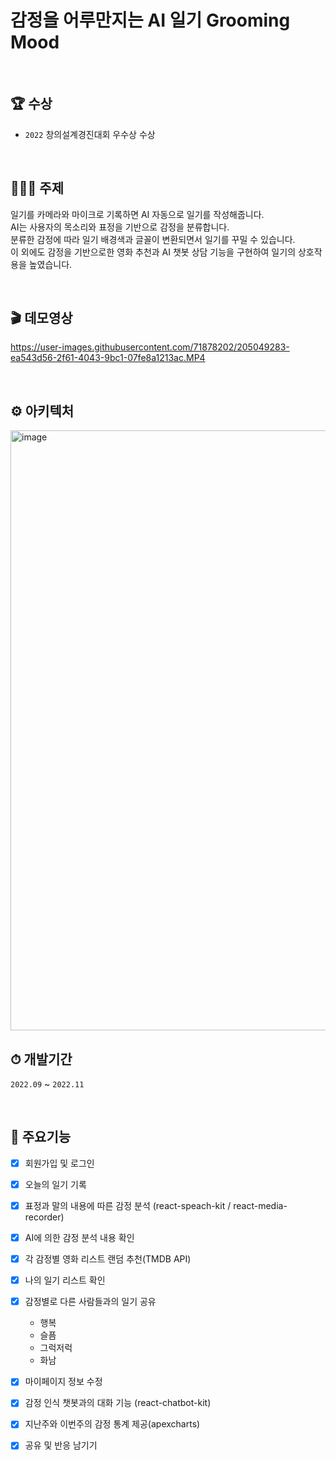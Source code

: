 # 감정을 어루만지는 AI 일기 Grooming Mood

</br>

## 🏆 수상
- `2022` 창의설계경진대회 우수상 수상

</br>

## 👩🏻‍💻 주제

일기를 카메라와 마이크로 기록하면 AI 자동으로 일기를 작성해줍니다.<br>
AI는 사용자의 목소리와 표정을 기반으로 감정을 분류합니다.<br>
분류한 감정에 따라 일기 배경색과 글꼴이 변환되면서 일기를 꾸밀 수 있습니다.<br>
이 외에도 감정을 기반으로한 영화 추천과 AI 챗봇 상담 기능을 구현하여 일기의 상호작용을 높였습니다.<br>

</br>

## 🎬 데모영상

https://user-images.githubusercontent.com/71878202/205049283-ea543d56-2f61-4043-9bc1-07fe8a1213ac.MP4

</br>

## ⚙️ 아키텍처
<img width="960" alt="image" src="https://user-images.githubusercontent.com/71878202/205048191-9e461be6-7649-43a7-82d4-7a7ad364b0e8.png">

</br>


## ⏱ 개발기간
`2022.09` ~ `2022.11`


</br>

## 📌 주요기능
- [x] 회원가입 및 로그인
- [x] 오늘의 일기 기록
- [x] 표정과 말의 내용에 따른 감정 분석 (react-speach-kit / react-media-recorder)
- [x] AI에 의한 감정 분석 내용 확인
- [x] 각 감정별 영화 리스트 랜덤 추천(TMDB API)
- [x] 나의 일기 리스트 확인
- [x] 감정별로 다른 사람들과의 일기 공유
  - 행복
  - 슬픔
  - 그럭저럭
  - 화남
  
- [x] 마이페이지 정보 수정
- [x] 감정 인식 챗봇과의 대화 기능 (react-chatbot-kit)
- [x] 지난주와 이번주의 감정 통계 제공(apexcharts)
- [x] 공유 및 반응 남기기
